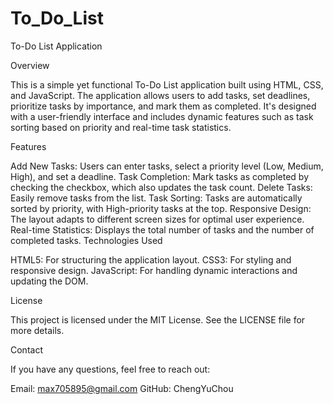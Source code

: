# To_Do_List
To-Do List Application

Overview

This is a simple yet functional To-Do List application built using HTML, CSS, and JavaScript. The application allows users to add tasks, set deadlines, prioritize tasks by importance, and mark them as completed. It's designed with a user-friendly interface and includes dynamic features such as task sorting based on priority and real-time task statistics.

Features

Add New Tasks: Users can enter tasks, select a priority level (Low, Medium, High), and set a deadline.
Task Completion: Mark tasks as completed by checking the checkbox, which also updates the task count.
Delete Tasks: Easily remove tasks from the list.
Task Sorting: Tasks are automatically sorted by priority, with High-priority tasks at the top.
Responsive Design: The layout adapts to different screen sizes for optimal user experience.
Real-time Statistics: Displays the total number of tasks and the number of completed tasks.
Technologies Used

HTML5: For structuring the application layout.
CSS3: For styling and responsive design.
JavaScript: For handling dynamic interactions and updating the DOM.

License

This project is licensed under the MIT License. See the LICENSE file for more details.

Contact

If you have any questions, feel free to reach out:

Email: max705895@gmail.com
GitHub: ChengYuChou